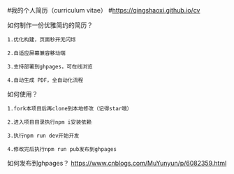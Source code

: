 #我的个人简历（curriculum vitae）
#https://qingshaoxi.github.io/cv

如何制作一份优雅简约的简历？

    1.优化构建，页面秒开无闪烁

    2.自适应屏幕兼容移动端

    3.支持部署到ghpages，可在线浏览

    4.自动生成 PDF，全自动化流程

如何使用？

    1.fork本项目后再clone到本地修改（记得star哦）

    2.进入项目目录执行npm i安装依赖

    3.执行npm run dev开始开发

    4.修改完后执行npm run pub发布到ghpages
	
如何发布到ghpages？
    https://www.cnblogs.com/MuYunyun/p/6082359.html
